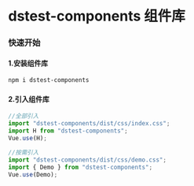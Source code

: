 # dstest-components 组件库

### 快速开始

#### 1.安装组件库

```bash
npm i dstest-components
```

#### 2.引入组件库

```javascript
//全部引入
import "dstest-components/dist/css/index.css";
import H from "dstest-components";
Vue.use(H);

//按需引入
import "dstest-components/dist/css/demo.css";
import { Demo } from "dstest-components";
Vue.use(Demo);
```
